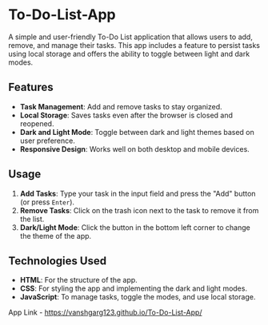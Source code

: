 # To-Do-List-App
A simple and user-friendly To-Do List application that allows users to add, remove, and manage their tasks.
This app includes a feature to persist tasks using local storage and offers the ability to toggle between light and dark modes.

## Features

- **Task Management**: Add and remove tasks to stay organized.
- **Local Storage**: Saves tasks even after the browser is closed and reopened.
- **Dark and Light Mode**: Toggle between dark and light themes based on user preference.
- **Responsive Design**: Works well on both desktop and mobile devices.

## Usage

1. **Add Tasks**: Type your task in the input field and press the "Add" button (or press `Enter`).
2. **Remove Tasks**: Click on the trash icon next to the task to remove it from the list.
3. **Dark/Light Mode**: Click the button in the bottom left corner to change the theme of the app.

## Technologies Used

- **HTML**: For the structure of the app.
- **CSS**: For styling the app and implementing the dark and light modes.
- **JavaScript**: To manage tasks, toggle the modes, and use local storage.

App Link - https://vanshgarg123.github.io/To-Do-List-App/
